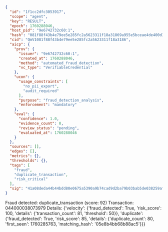 ```json
{
  "id": "1f1cc2dfc3053917",
  "scope": "agent",
  "key": "RESULT",
  "epoch": 1760288046,
  "host_pid": "9e6742732c60:1",
  "hash": "081f88f43b4e79ee5e285fc2a5623311f18a31869a955e5bceae4de400d1e95c",
  "cid": "QmV1081f88f43b4e79ee5e285fc2a5623311f18a3186",
  "aicp": {
    "prov": {
      "issuer": "9e6742732c60:1",
      "created_at": 1760288046,
      "method": "automated_fraud_detection",
      "vc_type": "VerifiableCredential"
    },
    "ucon": {
      "usage_constraints": [
        "no_pii_export",
        "audit_required"
      ],
      "purpose": "fraud_detection_analysis",
      "enforcement": "mandatory"
    },
    "eval": {
      "confidence": 1.0,
      "evidence_count": 0,
      "review_status": "pending",
      "evaluated_at": 1760288046
    }
  },
  "sources": [],
  "edges": [],
  "metrics": {},
  "thresholds": {},
  "tags": [
    "fraud",
    "duplicate_transaction",
    "risk_critical"
  ],
  "sig": "41a08deda44b44bdd80e0675a5390a9b74cad9d2ba79b03bab5de038259afde3"
}
```

Fraud detected: duplicate_transaction (score: 92)
Transaction: 044000038073979
Details: {'velocity': {'fraud_detected': True, 'risk_score': 100, 'details': {'transaction_count': 81, 'threshold': 50}}, 'duplicate': {'fraud_detected': True, 'risk_score': 85, 'details': {'duplicate_count': 80, 'first_seen': 1760285763, 'matching_hash': '05e8b4bb68b88ac5'}}}